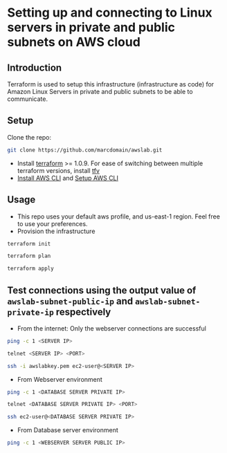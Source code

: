 # Setting up and connecting to Linux servers in private and public subnets on AWS cloud

## Introduction

Terraform is used to setup this infrastructure (infrastructure as code) for Amazon Linux Servers in private and public subnets to be able to communicate.

## Setup

Clone the repo:

```sh
git clone https://github.com/marcdomain/awslab.git
```

- Install [terraform](https://www.terraform.io/downloads) >= 1.0.9. For ease of switching between multiple terraform versions, install [tfv](https://github.com/marcdomain/tfv)
- [Install AWS CLI](https://docs.aws.amazon.com/cli/latest/userguide/getting-started-install.html) and [Setup AWS CLI](https://docs.aws.amazon.com/cli/latest/userguide/cli-configure-files.html)

## Usage

- This repo uses your default aws profile, and us-east-1 region. Feel free to use your preferences.
- Provision the infrastructure

```sh
terraform init
```

```sh
terraform plan
```

```sh
terraform apply
```

## Test connections using the output value of `awslab-subnet-public-ip` and `awslab-subnet-private-ip` respectively

- From the internet: Only the webserver connections are successful

```sh
ping -c 1 <SERVER IP>
```

```sh
telnet <SERVER IP> <PORT>
```

```sh
ssh -i awslabkey.pem ec2-user@<SERVER IP>
```

- From Webserver environment

```sh
ping -c 1 <DATABASE SERVER PRIVATE IP>
```

```sh
telnet <DATABASE SERVER PRIVATE IP> <PORT>
```

```sh
ssh ec2-user@<DATABASE SERVER PRIVATE IP>
```

- From Database server environment

```sh
ping -c 1 <WEBSERVER SERVER PUBLIC IP>
```
